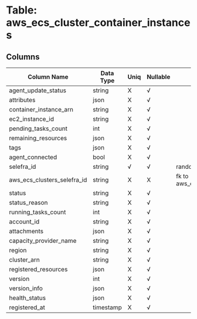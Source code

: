 # Table: aws_ecs_cluster_container_instances

## Columns 

|  Column Name   |  Data Type  | Uniq | Nullable | Description | 
|  ----  | ----  | ----  | ----  | ---- | 
| agent_update_status | string | X | √ |  | 
| attributes | json | X | √ |  | 
| container_instance_arn | string | X | √ |  | 
| ec2_instance_id | string | X | √ |  | 
| pending_tasks_count | int | X | √ |  | 
| remaining_resources | json | X | √ |  | 
| tags | json | X | √ |  | 
| agent_connected | bool | X | √ |  | 
| selefra_id | string | √ | √ | random id | 
| aws_ecs_clusters_selefra_id | string | X | X | fk to aws_ecs_clusters.selefra_id | 
| status | string | X | √ |  | 
| status_reason | string | X | √ |  | 
| running_tasks_count | int | X | √ |  | 
| account_id | string | X | √ |  | 
| attachments | json | X | √ |  | 
| capacity_provider_name | string | X | √ |  | 
| region | string | X | √ |  | 
| cluster_arn | string | X | √ |  | 
| registered_resources | json | X | √ |  | 
| version | int | X | √ |  | 
| version_info | json | X | √ |  | 
| health_status | json | X | √ |  | 
| registered_at | timestamp | X | √ |  | 


